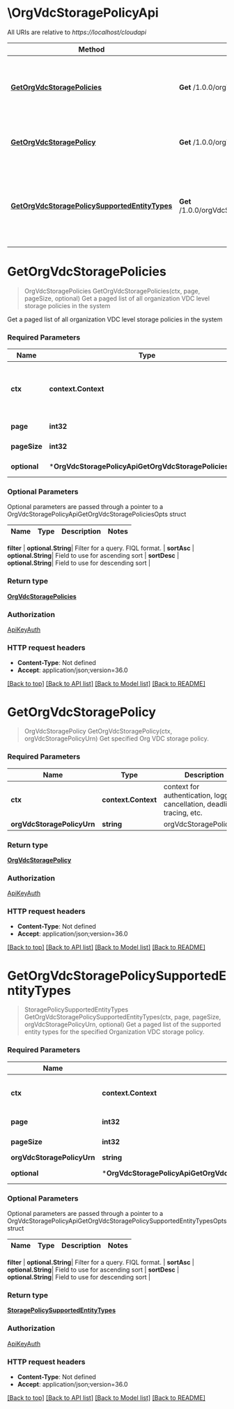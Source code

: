 # \OrgVdcStoragePolicyApi

All URIs are relative to *https://localhost/cloudapi*

Method | HTTP request | Description
------------- | ------------- | -------------
[**GetOrgVdcStoragePolicies**](OrgVdcStoragePolicyApi.md#GetOrgVdcStoragePolicies) | **Get** /1.0.0/orgVdcStoragePolicies | Get a paged list of all organization VDC level storage policies in the system
[**GetOrgVdcStoragePolicy**](OrgVdcStoragePolicyApi.md#GetOrgVdcStoragePolicy) | **Get** /1.0.0/orgVdcStoragePolicies/{orgVdcStoragePolicyUrn} | Get specified Org VDC storage policy.
[**GetOrgVdcStoragePolicySupportedEntityTypes**](OrgVdcStoragePolicyApi.md#GetOrgVdcStoragePolicySupportedEntityTypes) | **Get** /1.0.0/orgVdcStoragePolicies/{orgVdcStoragePolicyUrn}/supportedEntityTypes | Get a paged list of the supported entity types for the specified Organization VDC storage policy.


# **GetOrgVdcStoragePolicies**
> OrgVdcStoragePolicies GetOrgVdcStoragePolicies(ctx, page, pageSize, optional)
Get a paged list of all organization VDC level storage policies in the system

Get a paged list of all organization VDC level storage policies in the system 

### Required Parameters

Name | Type | Description  | Notes
------------- | ------------- | ------------- | -------------
 **ctx** | **context.Context** | context for authentication, logging, cancellation, deadlines, tracing, etc.
  **page** | **int32**| Page to fetch, zero offset. | [default to 1]
  **pageSize** | **int32**| Results per page to fetch. | [default to 25]
 **optional** | ***OrgVdcStoragePolicyApiGetOrgVdcStoragePoliciesOpts** | optional parameters | nil if no parameters

### Optional Parameters
Optional parameters are passed through a pointer to a OrgVdcStoragePolicyApiGetOrgVdcStoragePoliciesOpts struct

Name | Type | Description  | Notes
------------- | ------------- | ------------- | -------------


 **filter** | **optional.String**| Filter for a query.  FIQL format. | 
 **sortAsc** | **optional.String**| Field to use for ascending sort | 
 **sortDesc** | **optional.String**| Field to use for descending sort | 

### Return type

[**OrgVdcStoragePolicies**](OrgVdcStoragePolicies.md)

### Authorization

[ApiKeyAuth](../README.md#ApiKeyAuth)

### HTTP request headers

 - **Content-Type**: Not defined
 - **Accept**: application/json;version=36.0

[[Back to top]](#) [[Back to API list]](../README.md#documentation-for-api-endpoints) [[Back to Model list]](../README.md#documentation-for-models) [[Back to README]](../README.md)

# **GetOrgVdcStoragePolicy**
> OrgVdcStoragePolicy GetOrgVdcStoragePolicy(ctx, orgVdcStoragePolicyUrn)
Get specified Org VDC storage policy.

### Required Parameters

Name | Type | Description  | Notes
------------- | ------------- | ------------- | -------------
 **ctx** | **context.Context** | context for authentication, logging, cancellation, deadlines, tracing, etc.
  **orgVdcStoragePolicyUrn** | **string**| orgVdcStoragePolicyUrn | 

### Return type

[**OrgVdcStoragePolicy**](OrgVdcStoragePolicy.md)

### Authorization

[ApiKeyAuth](../README.md#ApiKeyAuth)

### HTTP request headers

 - **Content-Type**: Not defined
 - **Accept**: application/json;version=36.0

[[Back to top]](#) [[Back to API list]](../README.md#documentation-for-api-endpoints) [[Back to Model list]](../README.md#documentation-for-models) [[Back to README]](../README.md)

# **GetOrgVdcStoragePolicySupportedEntityTypes**
> StoragePolicySupportedEntityTypes GetOrgVdcStoragePolicySupportedEntityTypes(ctx, page, pageSize, orgVdcStoragePolicyUrn, optional)
Get a paged list of the supported entity types for the specified Organization VDC storage policy.

### Required Parameters

Name | Type | Description  | Notes
------------- | ------------- | ------------- | -------------
 **ctx** | **context.Context** | context for authentication, logging, cancellation, deadlines, tracing, etc.
  **page** | **int32**| Page to fetch, zero offset. | [default to 1]
  **pageSize** | **int32**| Results per page to fetch. | [default to 25]
  **orgVdcStoragePolicyUrn** | **string**| orgVdcStoragePolicyUrn | 
 **optional** | ***OrgVdcStoragePolicyApiGetOrgVdcStoragePolicySupportedEntityTypesOpts** | optional parameters | nil if no parameters

### Optional Parameters
Optional parameters are passed through a pointer to a OrgVdcStoragePolicyApiGetOrgVdcStoragePolicySupportedEntityTypesOpts struct

Name | Type | Description  | Notes
------------- | ------------- | ------------- | -------------



 **filter** | **optional.String**| Filter for a query.  FIQL format. | 
 **sortAsc** | **optional.String**| Field to use for ascending sort | 
 **sortDesc** | **optional.String**| Field to use for descending sort | 

### Return type

[**StoragePolicySupportedEntityTypes**](StoragePolicySupportedEntityTypes.md)

### Authorization

[ApiKeyAuth](../README.md#ApiKeyAuth)

### HTTP request headers

 - **Content-Type**: Not defined
 - **Accept**: application/json;version=36.0

[[Back to top]](#) [[Back to API list]](../README.md#documentation-for-api-endpoints) [[Back to Model list]](../README.md#documentation-for-models) [[Back to README]](../README.md)

